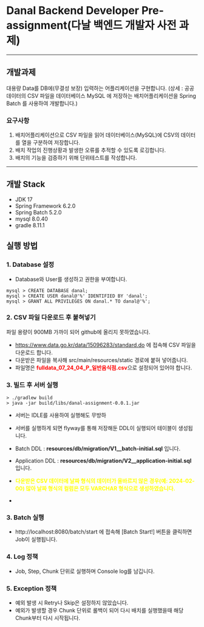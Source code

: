 # Danal Backend Developer Pre-assignment(다날 백엔드 개발자 사전 과제)

---

## 개발과제
대용량 Data를 DB에(무결성 보장) 입력하는 어플리케이션을 구현합니다.
(상세 : 공공데이터의 CSV 파일을 데이터베이스 MySQL 에 저장하는 배치어플리케이션을 Spring Batch 를 사용하여 개발합니다.)

### 요구사항
1. 배치어플리케이션으로 CSV 파일을 읽어 데이터베이스(MySQL)에 CSV의 데이터를 열을 구분하여 저장합니다.
2. 배치 작업의 진행상황과 발생한 오류를 추적할 수 있도록 로깅합니다.
3. 배치의 기능을 검증하기 위해 단위테스트를 작성합니다.

---

## 개발 Stack
- JDK 17
- Spring Framework 6.2.0
- Spring Batch 5.2.0
- mysql 8.0.40
- gradle 8.11.1

## 실행 방법
### 1. Database 설정
- Database와 User를 생성하고 권한을 부여합니다.
```
mysql > CREATE DATABASE danal;
mysql > CREATE USER danal@'%' IDENTIFIED BY 'danal';
mysql > GRANT ALL PRIVILEGES ON danal.* TO danal@'%';
```

### 2. CSV 파일 다운로드 후 붙혀넣기
파일 용량이 900MB 가까이 되어 github에 올리지 못하였습니다.
- https://www.data.go.kr/data/15096283/standard.do 에 접속해 CSV 파일을 다운로드 합니다.
- 다운받은 파일을 복사해 src/main/resources/static 경로에 붙혀 넣어줍니다.
- 파일명은 <span style="color:red;">**fulldata_07_24_04_P_일반음식점.csv**</span>으로 설정되어 있어야 합니다.

### 3. 빌드 후 서버 실행
```
> ./gradlew build 
> java -jar build/libs/danal-assignment-0.0.1.jar
```
- 서버는 IDLE를 사용하여 실행해도 무방하
- 서버를 실행하게 되면 flyway를 통해 저장해둔 DDL이 실행되어 테이블이 생성됩니다.

- Batch DDL : **resources/db/migration/V1__batch-initial.sql** 입니다.
- Application DDL : **resources/db/migration/V2__application-initial.sql** 입니다.
- <span style="color:yellow;">**다운받은 CSV 데이터에 날짜 형식의 데이터가 올바르지 않은 경우(예: 2024-02-00) 많아 날짜 형식의 컬럼은 모두 VARCHAR 형식으로 생성하였습니다.**</span>
- 

### 3. Batch 실행
- http://localhost:8080/batch/start 에 접속해 [Batch Start!] 버튼을 클릭하면 Job이 실행됩니다.

### 4. Log 정책
- Job, Step, Chunk 단위로 실행하며 Console log를 남깁니다.

### 5. Exception 정책
- 예외 발생 시 Retry나 Skip은 설정하지 않았습니다.
- 예외가 발생할 경우 Chunk 단위로 롤백이 되어 다시 배치를 실행했을때 해당 Chunk부터 다시 시작됩니다.
